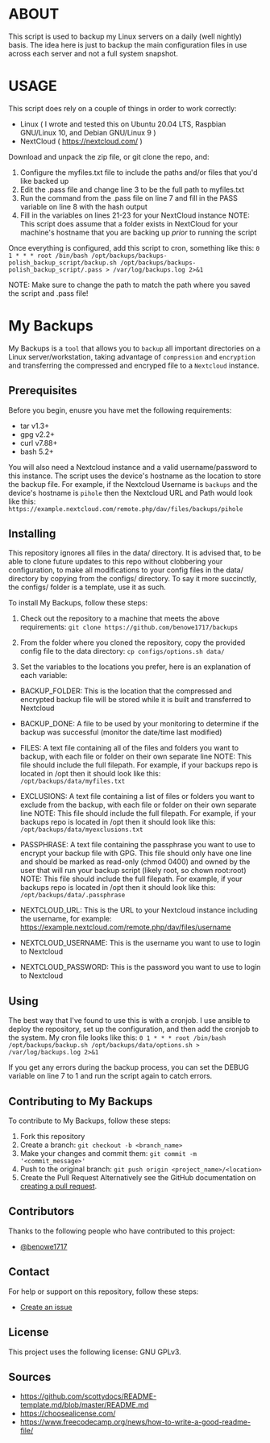 # ABOUT
This script is used to backup my Linux servers on a daily (well nightly) basis. The idea here is just to backup the main configuration files in use across each server and not a full system snapshot. 

# USAGE
This script does rely on a couple of things in order to work correctly:
- Linux ( I wrote and tested this on Ubuntu 20.04 LTS, Raspbian GNU/Linux 10, and Debian GNU/Linux 9 )
- NextCloud ( https://nextcloud.com/ )

Download and unpack the zip file, or git clone the repo, and:
1) Configure the myfiles.txt file to include the paths and/or files that you'd like backed up
2) Edit the .pass file and change line 3 to be the full path to myfiles.txt
3) Run the command from the .pass file on line 7 and fill in the PASS variable on line 8 with the hash output
4) Fill in the variables on lines 21-23 for your NextCloud instance
NOTE: This script does assume that a folder exists in NextCloud for your machine's hostname that you are backing up _prior_ to running the script

Once everything is configured, add this script to cron, something like this:
```0 1 * * * root /bin/bash /opt/backups/backups-polish_backup_script/backup.sh /opt/backups/backups-polish_backup_script/.pass > /var/log/backups.log 2>&1```

NOTE: Make sure to change the path to match the path where you saved the script and .pass file!

# My Backups

My Backups is a `tool` that allows you to `backup` all important directories on a Linux server/workstation, taking advantage of `compression` and `encryption` and transferring the compressed and encryped file to a `Nextcloud` instance.

## Prerequisites

Before you begin, enusre you have met the following requirements:

- tar v1.3+
- gpg v2.2+
- curl v7.88+
- bash 5.2+

You will also need a Nextcloud instance and a valid username/password to this instance. The script uses the device's hostname as the location to store the backup file. For example, if the Nextcloud Username is `backups` and the device's hostname is `pihole` then the Nextcloud URL and Path would look like this: `https://example.nextcloud.com/remote.php/dav/files/backups/pihole`

## Installing

This repository ignores all files in the data/ directory. It is advised that, to be able to clone future updates to this repo without clobbering your configuration, to make all modifications to your config files in the data/ directory by copying from the configs/ directory. To say it more succinctly, the configs/ folder is a template, use it as such.

To install My Backups, follow these steps:

1. Check out the repository to a machine that meets the above requirements:
`git clone https://github.com/benowe1717/backups`

2. From the folder where you cloned the repository, copy the provided config file to the data directory:
`cp configs/options.sh data/`

3. Set the variables to the locations you prefer, here is an explanation of each variable:
- BACKUP_FOLDER: This is the location that the compressed and encrypted backup file will be stored while it is built and transferred to Nextcloud
- BACKUP_DONE: A file to be used by your monitoring to determine if the backup was successful (monitor the date/time last modified)

- FILES: A text file containing all of the files and folders you want to backup, with each file or folder on their own separate line
NOTE: This file should include the full filepath. For example, if your backups repo is located in /opt then it should look like this: `/opt/backups/data/myfiles.txt`

- EXCLUSIONS: A text file containing a list of files or folders you want to exclude from the backup, with each file or folder on their own separate line
NOTE: This file should include the full filepath. For example, if your backups repo is located in /opt then it should look like this: `/opt/backups/data/myexclusions.txt`

- PASSPHRASE: A text file containing the passphrase you want to use to encrypt your backup file with GPG. This file should only have one line and should be marked as read-only (chmod 0400) and owned by the user that will run your backup script (likely root, so chown root:root)
NOTE: This file should include the full filepath. For example, if your backups repo is located in /opt then it should look like this: `/opt/backups/data/.passphrase`

- NEXTCLOUD_URL: This is the URL to your Nextcloud instance including the username, for example: https://example.nextcloud.com/remote.php/dav/files/username
- NEXTCLOUD_USERNAME: This is the username you want to use to login to Nextcloud
- NEXTCLOUD_PASSWORD: This is the password you want to use to login to Nextcloud


## Using

The best way that I've found to use this is with a cronjob. I use ansible to deploy the repository, set up the configuration, and then add the cronjob to the system. My cron file looks like this:
`0 1 * * * root /bin/bash /opt/backups/backup.sh /opt/backups/data/options.sh > /var/log/backups.log 2>&1`

If you get any errors during the backup process, you can set the DEBUG variable on line 7 to 1 and run the script again to catch errors.

## Contributing to My Backups

To contribute to My Backups, follow these steps:
1. Fork this repository
2. Create a branch: `git checkout -b <branch_name>`
3. Make your changes and commit them: `git commit -m '<commit_message>'`
4. Push to the original branch: `git push origin <project_name>/<location>`
5. Create the Pull Request
Alternatively see the GitHub documentation on [creating a pull request](https://help.github.com/en/github/collaborating-with-issues-and-pull-requests/creating-a-pull-request).

## Contributors

Thanks to the following people who have contributed to this project:
- [@benowe1717](https://github.com/benowe1717)

## Contact

For help or support on this repository, follow these steps:
- [Create an issue](https://github.com/benowe1717/backups/issues)

## License

This project uses the following license: GNU GPLv3.

## Sources

- https://github.com/scottydocs/README-template.md/blob/master/README.md
- https://choosealicense.com/
- https://www.freecodecamp.org/news/how-to-write-a-good-readme-file/
